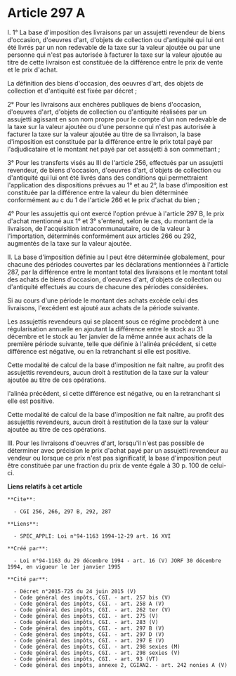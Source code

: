 # Article 297 A

I. 1° La base d'imposition des livraisons par un assujetti revendeur de biens d'occasion, d'oeuvres d'art, d'objets de
collection ou d'antiquité qui lui ont été livrés par un non redevable de la taxe sur la valeur ajoutée ou par une personne
qui n'est pas autorisée à facturer la taxe sur la valeur ajoutée au titre de cette livraison est constituée de la différence
entre le prix de vente et le prix d'achat.

La définition des biens d'occasion, des oeuvres d'art, des objets de collection et d'antiquité est fixée par décret ;

2° Pour les livraisons aux enchères publiques de biens d'occasion, d'oeuvres d'art, d'objets de collection ou d'antiquité
réalisées par un assujetti agissant en son nom propre pour le compte d'un non redevable de la taxe sur la valeur ajoutée ou
d'une personne qui n'est pas autorisée à facturer la taxe sur la valeur ajoutée au titre de sa livraison, la base
d'imposition est constituée par la différence entre le prix total payé par l'adjudicataire et le montant net payé par cet
assujetti à son commettant ;

3° Pour les transferts visés au III de l'article 256, effectués par un assujetti revendeur, de biens d'occasion, d'oeuvres
d'art, d'objets de collection ou d'antiquité qui lui ont été livrés dans des conditions qui permettraient l'application des
dispositions prévues au 1° et au 2°, la base d'imposition est constituée par la différence entre la valeur du bien déterminée
conformément au c du 1 de l'article 266 et le prix d'achat du bien ;

4° Pour les assujettis qui ont exercé l'option prévue à l'article 297 B, le prix d'achat mentionné aux 1° et 3° s'entend,
selon le cas, du montant de la livraison, de l'acquisition intracommunautaire, ou de la valeur à l'importation, déterminés
conformément aux articles 266 ou 292, augmentés de la taxe sur la valeur ajoutée.

II. La base d'imposition définie au I peut être déterminée globalement, pour chacune des périodes couvertes par les
déclarations mentionnées à l'article 287, par la différence entre le montant total des livraisons et le montant total des
achats de biens d'occasion, d'oeuvres d'art, d'objets de collection ou d'antiquité effectués au cours de chacune des périodes
considérées.

Si au cours d'une période le montant des achats excède celui des livraisons, l'excédent est ajouté aux achats de la période
suivante.

Les assujettis revendeurs qui se placent sous ce régime procèdent à une régularisation annuelle en ajoutant la différence
entre le stock au 31 décembre et le stock au 1er janvier de la même année aux achats de la première période suivante, telle
que définie à l'alinéa précédent, si cette différence est négative, ou en la retranchant si elle est positive.

Cette modalité de calcul de la base d'imposition ne fait naître, au profit des assujettis revendeurs, aucun droit à
restitution de la taxe sur la valeur ajoutée au titre de ces opérations.

l'alinéa précédent, si cette différence est négative, ou en la retranchant si elle est positive.

Cette modalité de calcul de la base d'imposition ne fait naître, au profit des assujettis revendeurs, aucun droit à
restitution de la taxe sur la valeur ajoutée au titre de ces opérations.

III. Pour les livraisons d'oeuvres d'art, lorsqu'il n'est pas possible de déterminer avec précision le prix d'achat payé par
un assujetti revendeur au vendeur ou lorsque ce prix n'est pas significatif, la base d'imposition peut être constituée par
une fraction du prix de vente égale à 30 p. 100 de celui-ci.

**Liens relatifs à cet article**

	**Cite**:

	  - CGI 256, 266, 297 B, 292, 287

	**Liens**:

	  - SPEC_APPLI: Loi n°94-1163 1994-12-29 art. 16 XVI

	**Créé par**:

	  - Loi n°94-1163 du 29 décembre 1994 - art. 16 (V) JORF 30 décembre 1994, en vigueur le 1er janvier 1995

	**Cité par**:

	  - Décret n°2015-725 du 24 juin 2015 (V)
	  - Code général des impôts, CGI. - art. 257 bis (V)
	  - Code général des impôts, CGI. - art. 258 A (V)
	  - Code général des impôts, CGI. - art. 262 ter (V)
	  - Code général des impôts, CGI. - art. 275 (V)
	  - Code général des impôts, CGI. - art. 283 (V)
	  - Code général des impôts, CGI. - art. 297 B (V)
	  - Code général des impôts, CGI. - art. 297 D (V)
	  - Code général des impôts, CGI. - art. 297 E (V)
	  - Code général des impôts, CGI. - art. 298 sexies (M)
	  - Code général des impôts, CGI. - art. 298 sexies (V)
	  - Code général des impôts, CGI. - art. 93 (VT)
	  - Code général des impôts, annexe 2, CGIAN2. - art. 242 nonies A (V)
